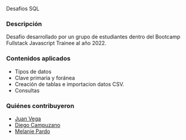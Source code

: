 Desafios SQL

### Descripción
Desafio desarrollado por un grupo de estudiantes dentro del Bootcamp Fullstack Javascript Trainee al año 2022.

### Contenidos aplicados
- Tipos de datos
- Clave primaria y foránea
- Creación de tablas e importacion datos CSV.
- Consultas 

### Quiénes contribuyeron

+ [Juan Vega](https://github.com/juanv5)
+ [Diego Campuzano](https://github.com/hermani456)
+ [Melanie Pardo](https://github.com/melaniepardo)
